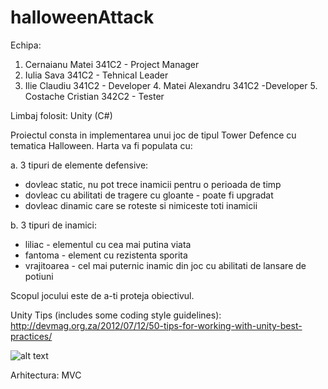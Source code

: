 # halloweenAttack

Echipa:
  1. Cernaianu Matei 341C2 - Project Manager
  2. Iulia Sava 341C2 - Tehnical Leader
  3. Ilie Claudiu 341C2 - Developer
	4. Matei Alexandru 341C2 -Developer
	5. Costache Cristian 342C2 - Tester

Limbaj folosit: Unity (C#)

Proiectul consta in implementarea unui joc de tipul Tower Defence cu tematica Halloween. Harta va fi populata cu:

a. 3 tipuri de elemente defensive: 
  - dovleac static, nu pot trece inamicii pentru o perioada de timp
  - dovleac cu abilitati de tragere cu gloante - poate fi upgradat 
  - dovleac dinamic care se roteste si nimiceste toti inamicii
  
b. 3 tipuri de inamici:
  - liliac - elementul cu cea mai putina viata
  - fantoma - element cu rezistenta sporita
  - vrajitoarea - cel mai puternic inamic din joc cu abilitati de lansare de potiuni
  
Scopul jocului este de a-ti proteja obiectivul.

Unity Tips (includes some coding style guidelines): http://devmag.org.za/2012/07/12/50-tips-for-working-with-unity-best-practices/

![alt text](https://www.gamasutra.com/db_area/images/blogger/1003893/Message%20Bus.png "Arhitectura")

Arhitectura: MVC
